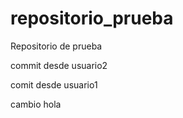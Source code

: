 repositorio_prueba
==================

Repositorio de prueba

commit desde usuario2

comit desde usuario1

cambio hola